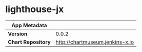 # lighthouse-jx

|App Metadata||
|---|---|
| **Version** | 0.0.2 |
| **Chart Repository** | http://chartmuseum.jenkins-x.io |
